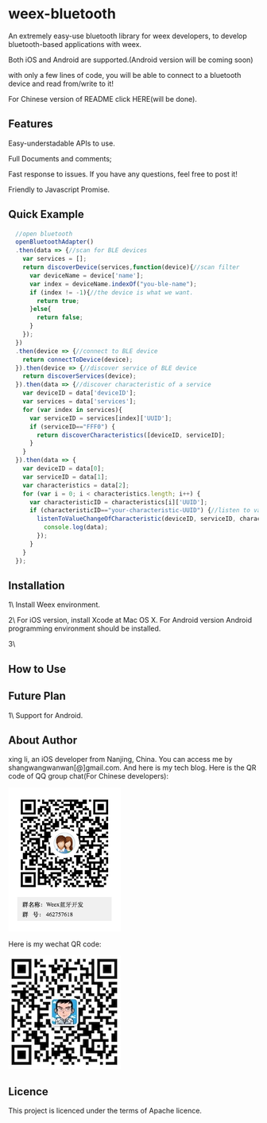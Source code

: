 # weex-bluetooth
An extremely easy-use bluetooth library for weex developers, to develop bluetooth-based applications with weex. 

Both iOS and Android are supported.(Android version will be coming soon)

with only a few lines of code, you will be able to connect to a bluetooth device and read from/write to it!

For Chinese version of README click HERE(will be done).

## Features
Easy-understadable APIs to use.

Full Documents and comments;

Fast response to issues. If you have any questions, feel free to post it!

Friendly to Javascript Promise.

## Quick Example
``` javascript
  //open bluetooth
  openBluetoothAdapter()
  .then(data => {//scan for BLE devices
    var services = [];
    return discoverDevice(services,function(device){//scan filter
      var deviceName = device['name'];
      var index = deviceName.indexOf("you-ble-name");
      if (index != -1){//the device is what we want.
        return true;
      }else{
        return false;
      }
    });
  })
  .then(device => {//connect to BLE device
    return connectToDevice(device);
  }).then(device => {//discover service of BLE device
    return discoverServices(device);
  }).then(data => {//discover characteristic of a service
    var deviceID = data['deviceID'];
    var services = data['services'];
    for (var index in services){
      var serviceID = services[index]['UUID'];
      if (serviceID=="FFF0") {
        return discoverCharacteristics([deviceID, serviceID];
      }
    }
  }).then(data => {
    var deviceID = data[0];
    var serviceID = data[1];
    var characteristics = data[2];
    for (var i = 0; i < characteristics.length; i++) {
      var characteristicID = characteristics[i]['UUID'];
      if (characteristicID=="your-characteristic-UUID") {//listen to value change of characteristic
        listenToValueChangeOfCharacteristic(deviceID, serviceID, characteristicID,function(data){
          console.log(data);
        });
      }
    }
  });

```

## Installation
1\ Install Weex environment.

2\ For iOS version, install Xcode at Mac OS X. For Android version Android programming environment should be installed.

3\

## How to Use

## Future Plan
1\ Support for Android.

## About Author
xing li, an iOS developer from Nanjing, China. You can access me by shangwangwanwan[@]gmail.com. And here is my tech blog.
Here is the QR code of QQ group chat(For Chinese developers):

![](qqgroup_qrcode.png)

Here is my wechat QR code:

![](wechat_qrcode.jpg)

## Licence
This project is licenced under the terms of Apache licence.
